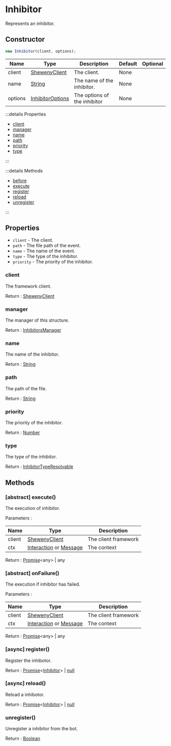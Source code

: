 # Inhibitor

Represents an inhibitor.

## Constructor

```js
new Inhibitor(client, options);
```

| Name    | Type                                                                                        | Description                  | Default | Optional |
| ------- | ------------------------------------------------------------------------------------------- | ---------------------------- | ------- | -------- |
| client  | [ShewenyClient](../classes/ShewenyClient.md)                                                | The client.                  | None    |          |
| name    | [String](https://developer.mozilla.org/docs/Web/JavaScript/Reference/Global_Objects/String) | The name of the inhibitor.   | None    |          |
| options | [InhibitorOptions](../typedef/InhibitorOptions.md)                                          | The options of the inhibitor | None    |          |

:::details Properties

- [client](#client)
- [manager](#manager)
- [name](#name)
- [path](#path)
- [priority](#priority)
- [type](#type)

:::

:::details Methods

- [before](#before)
- [execute](#abstract-execute)
- [register](#async-register)
- [reload](#async-reload)
- [unregister](#unregister)

:::

## Properties

- `client` - The client.
- `path` - The file path of the event.
- `name` - The name of the event.
- `type` - The type of the inhibitor.
- `priority` - The priority of the inhibitor.

### client

The framework client.

Return : [ShewenyClient](../client/ShewenyClient.md)

### manager

The manager of this structure.

Return : [InhibitorsManager](../managers/InhibitorsManager.md)

### name

The name of the inhibitor.

Return : [String](https://developer.mozilla.org/en-US/docs/Web/JavaScript/Reference/Global_Objects/String)

### path

The path of the file.

Return : [String](https://developer.mozilla.org/en-US/docs/Web/JavaScript/Reference/Global_Objects/String)

### priority

The priority of the inhibitor.

Return : [Number](https://developer.mozilla.org/en-US/docs/Web/JavaScript/Reference/Global_Objects/Number)

### type

The type of the inhibitor.

Return : [InhibitorTypeResolvable](../typedef/InhibitorOptions.md#inhibitortyperesolvable)

## Methods

### [abstract] execute()

The execution of inhibitor.

Parameters :

| Name   | Type                                                                                                                                             | Description          |
| ------ | ------------------------------------------------------------------------------------------------------------------------------------------------ | -------------------- |
| client | [ShewenyClient](../client/ShewenyClient.md)                                                                                                      | The client framework |
| ctx    | [Interaction](https://discord.js.org/#/docs/main/stable/class/Interaction) or [Message](https://discord.js.org/#/docs/main/stable/class/Message) | The context          |

Return : [Promise](https://developer.mozilla.org/docs/Web/JavaScript/Reference/Global_Objects/Promise)\<any> | any

### [abstract] onFailure()

The execution if inhibitor has failed.

Parameters :

| Name   | Type                                                                                                                                             | Description          |
| ------ | ------------------------------------------------------------------------------------------------------------------------------------------------ | -------------------- |
| client | [ShewenyClient](../client/ShewenyClient.md)                                                                                                      | The client framework |
| ctx    | [Interaction](https://discord.js.org/#/docs/main/stable/class/Interaction) or [Message](https://discord.js.org/#/docs/main/stable/class/Message) | The context          |

Return : [Promise](https://developer.mozilla.org/docs/Web/JavaScript/Reference/Global_Objects/Promise)\<any> | any

### [async] register()

Register the inhibotor.

Return : [Promise](https://developer.mozilla.org/docs/Web/JavaScript/Reference/Global_Objects/Promise)\<[Inhibitor](./Inhibitor.md)> | [null](https://developer.mozilla.org/docs/Web/JavaScript/Reference/Global_Objects/Null)

### [async] reload()

Reload a inhibotor.

Return : [Promise](https://developer.mozilla.org/docs/Web/JavaScript/Reference/Global_Objects/Promise)\<[Inhibitor](./Inhibitor.md)> | [null](https://developer.mozilla.org/docs/Web/JavaScript/Reference/Global_Objects/Null)

### unregister()

Unregister a inhibitor from the bot.

Return : [Boolean](https://developer.mozilla.org/docs/Web/JavaScript/Reference/Global_Objects/Boolean)
